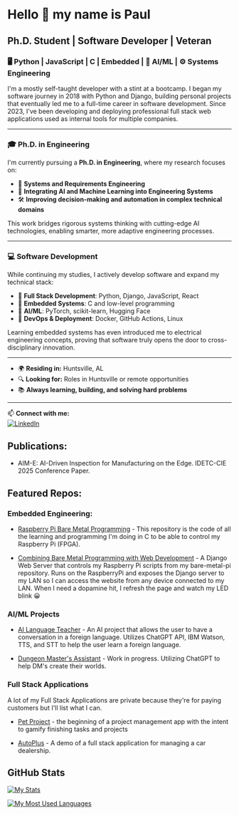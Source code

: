 # Hello 👋 my name is Paul

## Ph.D. Student | Software Developer | Veteran 
### 🖥️ Python | JavaScript | C | Embedded | 🤖 AI/ML | ⚙️ Systems Engineering

I'm a mostly self-taught developer with a stint at a bootcamp. I began my software journey in 2018 with Python and Django, building personal projects that eventually led me to a full-time career in software development. Since 2023, I've been developing and deploying professional full stack web applications used as internal tools for multiple companies.

---

### 🎓 Ph.D. in Engineering  
I'm currently pursuing a **Ph.D. in Engineering**, where my research focuses on:

- 📘 **Systems and Requirements Engineering**  
- 🧠 **Integrating AI and Machine Learning into Engineering Systems**  
- 🛠️ **Improving decision-making and automation in complex technical domains**

This work bridges rigorous systems thinking with cutting-edge AI technologies, enabling smarter, more adaptive engineering processes.

---

### 💻 Software Development  
While continuing my studies, I actively develop software and expand my technical stack:

- 🧰 **Full Stack Development**: Python, Django, JavaScript, React  
- 🔧 **Embedded Systems**: C and low-level programming  
- 🤖 **AI/ML**: PyTorch, scikit-learn, Hugging Face  
- 🚀 **DevOps & Deployment**: Docker, GitHub Actions, Linux

Learning embedded systems has even introduced me to electrical engineering concepts, proving that software truly opens the door to cross-disciplinary innovation.

---

- 🌍 **Residing in:** Huntsville, AL  
- 🔍 **Looking for:** Roles in Huntsville or remote opportunities  
- 📚 **Always learning, building, and solving hard problems**

---

📫 **Connect with me:**  
[![LinkedIn](https://img.shields.io/badge/LinkedIn-0077B5?style=for-the-badge&logo=linkedin&logoColor=white)](https://www.linkedin.com/in/pmjohns)

## Publications:

- AIM-E: AI-Driven Inspection for Manufacturing on the Edge. IDETC-CIE 2025 Conference Paper. 

## Featured Repos:

### Embedded Engineering:

- [Raspberry Pi Bare Metal Programming](https://github.com/Johnny-Codes/bare-metal-pi) - This repository is the code of all the learning and programming I'm doing in C to be able to control my Raspberry Pi (FPGA).

- [Combining Bare Metal Programming with Web Development](https://github.com/Johnny-Codes/bare-metal-django) - A Django Web Server that controls my Raspberry Pi scripts from my bare-metal-pi repository. Runs on the RaspberryPi and exposes the Django server to my LAN so I can access the website from any device connected to my LAN. When I need a dopamine hit, I refresh the page and watch my LED blink :grinning:

### AI/ML Projects

- [AI Language Teacher](https://www.github.com/Johnny-Codes/ai-language-teacher) - An AI project that allows the user to have a conversation in a foreign language. Utilizes ChatGPT API, IBM Watson, TTS, and STT to help the user learn a foreign language.

- [Dungeon Master's Assistant](https://www.github.com/Johnny-Codes/dnd-dm-assistant) - Work in progress. Utilizing ChatGPT to help DM's create their worlds.

### Full Stack Applications

A lot of my Full Stack Applications are private because they're for paying customers but I'll list what I can.

- [Pet Project](https://www.github.com/Johnny-Codes/pet-project) - the beginning of a project management app with the intent to gamify finishing tasks and projects

- [AutoPlus](https://www.github.com/Johnny-Codes/autoplus) - A demo of a full stack application for managing a car dealership. 

## GitHub Stats

[![My Stats](https://github-readme-stats.vercel.app/api?username=Johnny-Codes)](https://github.com/anuraghazra/github-readme-stats)

[![My Most Used Languages](https://github-readme-stats.vercel.app/api/top-langs/?username=Johnny-Codes)](https://github.com/anuraghazra/github-readme-stats)
